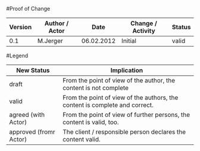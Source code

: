 #Proof of Change
	
|Version	|Author / Actor					|Date		|Change / Activity	|Status	|
| --------  | --------------------------- 	| --------  | ----------------- | ----- |
|0.1		|M.Jerger						|06.02.2012	|Initial			|valid|


#Legend

|New Status				|Implication					|
| --------------------	| ----------------------------- |
|draft					|From the point of view of the author, the content is not complete|
|valid					|From the point of view of the authors, the content is complete and correct.|
|agreed (with Actor)	|From the point of view of further persons, the content is valid, too.|
|approved (fromr Actor)	|The client / responsible person declares the content valid.|

